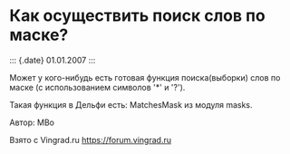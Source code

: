 Как осуществить поиск слов по маске?
====================================

::: {.date}
01.01.2007
:::

Может у кого-нибудь есть готовая функция поиска(выборки) слов по маске
(с использованием символов \'\*\' и \'?\').

Такая функция в Дельфи есть: MatchesMask из модуля masks.

Автор: MBo

Взято с Vingrad.ru <https://forum.vingrad.ru>
